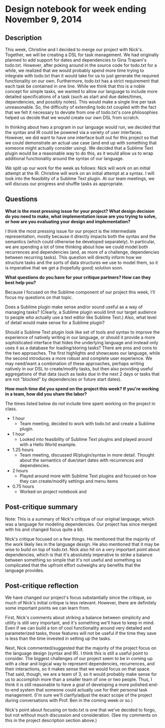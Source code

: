 # Design notebook for week ending November 9, 2014

## Description

This week, Christine and I decided to merge our project with Nick's. Together,
we will be creating a DSL for task management. We had originally planned to add
support for dates and dependencies to Gina Trapani's todo.txt. However, after
poking around in the source code for todo.txt for a while, we realized that we
would probably spend more time trying to integrate with todo.txt than it would
take for us to just generate the required functionality on our own. Furthermore,
todo.txt has a strict requirement that each task be contained in one line. While
we think that this is a noble concept for simple tasks, we wanted to allow our
language to include more detailed specifications of a task (such as start and
due dates/times, dependencies, and possibly notes). This would make a single
line per task unreasonable. So, the difficulty of extending todo.txt coupled
with the fact that we felt it necessary to deviate from one of todo.txt's core
philosophies helped us decide that we would create our own DSL from scratch.

In thinking about hwo a program in our language would run, we decided that the
syntax and IR could be powered via a variety of user interfaces. However, we
did want to have one interface built out for this project so that we could
demonstrate an actual use case (and end up with something that someone might
actually consider using). We decided that a Sublime Text plugin would be a
reasonable way to do this, as it would allow us to wrap additional functionality
around the syntax of our language.

We split up our work for the week as follows: Nick will work on an initial
attempt at the IR. Christine will work on an initial attempt at a syntax. I
will look into the feasiblity of a Sublime Text plugin. At our team meetings,
we will discuss our progress and shuffle tasks as appropriate.


## Questions

**What is the most pressing issue for your project? What design decision do
you need to make, what implementation issue are you trying to solve, or how
are you evaluating your design and implementation?**

I think the most pressing issue for our project is the intermediate
representation, mostly because it directly impacts both the syntax and the
semantics (which could otherwise be developed separately). In particular,
we are spending a lot of time thinking about how we could model both
recurrences and dependencies (and, as more of a challenge, dependencies
between recurring tasks). This question will directly inform how we
structure tasks and the sorts of data structures we use to model them, so it
is imperative that we get a (hopefully good) solution soon.

**What questions do you have for your critique partners? How can they best help
you?**

Because I focused on the Sublime component of our project this week, I'll focus
my questions on that topic.

Does a Sublime plugin make sense and/or sound useful as a way of managing tasks?
(Clearly, a Sublime plugin would limit our target audience to people who
actually use a text editor like Sublime Text.) Also, what level of detail would
make sense for a Sublime plugin?

Should a Sublime Text plugin look like set of tools and syntax to
improve the experience of natively writing in our language, or should it
provide a more sophisticated interface that hides the underlying language and
instead only uses it as a database for loading/storing tasks? There are pros
and cons to the two approaches. The first highlights and showcases our language,
while the second introduces a more robust and complete user experience. We may
need/want a combination of these approaches, perhaps writing natively in our
DSL to create/modify tasks, but then also providing useful aggregations of that
data (such as tasks due in the next 2 days or tasks that are not "blocked" by
dependencies or future start dates).

**How much time did you spend on the project this week? If you're working in a
team, how did you share the labor?**

The times listed below do _not_ include time spent working on the project in class.

* 1 hour
  * Team meeting, decided to work with todo.txt and create a Sublime plugin.
* 1 hour
  * Looked into feasibility of Sublime Text plugins and played around with a
    Hello World example.
* 1.25 hours
  * Team meeting, discussed IR/plugin/syntax in more detail. Thought about the
    semantics of due/start dates with recurrences and dependencies.
* 2 hours
  * Played around more with Sublime Text plugins and focused on how they
    can create/modify settings and menu items
* 0.75 hours
  * Worked on project notebook and 


## Post-critique summary

Note: This is a summary of Nick's critique of our original language, which was
a language for modeling dependencies. Our project has since merged with his and
changed focus quite a bit.

Nick's critique focused on a few things. He mentioned that the majority of the
work likely lies in the language design. He also mentioned that it may be wise
to build on top of todo.txt. Nick also hit on a very important point about
dependencies, which is that it's absolutely imperative to strike a balance
between something so simple that it's not useful and something so complicated
that the upfront effort outweighs any benefits that the language provides.

## Post-critique reflection

We have changed our project's focus substantially since the critique, so much of
Nick's initial critique is less relevant. However, there are definitely some
important points we can learn from.

First, Nick's comments about striking a balance between simplicity and utility is
still very important, and it's something we'll have to keep in mind. Even if we
can build a ton of cool functionality around very detailed and parameterized tasks,
those features will not be useful if the time they save is less than the time
invested in setting up the tasks.

Next, Nick commented/suggested that the majority of the project focus on the
language design (syntax and IR). I think this is still a useful point to consider.
The biggest challenges of our project seem to be in coming up with a clear and
logical way to represent dependencies, recurrences, and their interactions, so it
makes sense that we would focus on that space. That said, though, we are a team
of 3, so it would probably make sense for us to accomplish more than a smaller
team of one or two people. Thus, I think it is still reasonable to have a goal
of developing a more polished end-to-end system that someone could actually use
for their personal task management. (I'm sure we'll clarify/adjust the exact scope
of the project during conversations with Prof. Ben in the coming week or so.)

Nick's point about focusing on todo.txt is one that we've decided to forgo, but
not without much discussion and consideration. (See my comments on this in the
project description section above.)
